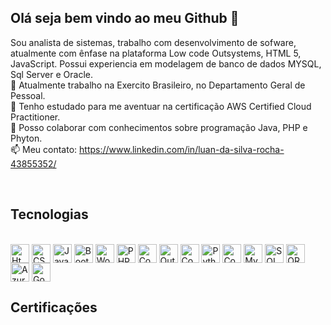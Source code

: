 
## Olá seja bem vindo ao meu Github 👋
Sou analista de sistemas, trabalho com desenvolvimento de sofware, atualmente com ênfase na plataforma Low code Outsystems, HTML 5, JavaScript. Possui experiencia em modelagem de banco de dados MYSQL, Sql Server e Oracle.
<br>
🔭 Atualmente trabalho na Exercito Brasileiro, no Departamento Geral de Pessoal.<br>
🌱 Tenho estudado para me aventuar na certificação AWS Certified Cloud Practitioner.<br>
🤔 Posso colaborar com conhecimentos sobre programação Java, PHP e Phyton.<br>
📫 Meu contato: https://www.linkedin.com/in/luan-da-silva-rocha-43855352/<br>

<br>

## Tecnologias
<div style="display: inline-block;"> <br>
    <img  align="center" alt="Html" height="30" height="40" src="https://cdn.jsdelivr.net/gh/devicons/devicon/icons/html5/html5-original-wordmark.svg">
    <img  align="center" alt="CSS" height="30" height="40" src="https://cdn.jsdelivr.net/gh/devicons/devicon/icons/css3/css3-original-wordmark.svg">
    <img  align="center" alt="Javascript" height="30" height="40" src="https://cdn.jsdelivr.net/gh/devicons/devicon/icons/javascript/javascript-original.svg">
    <img  align="center" alt="Bootstrap" height="30" height="40" src="https://cdn.jsdelivr.net/gh/devicons/devicon/icons/bootstrap/bootstrap-original-wordmark.svg">
    <img  align="center" alt="Wordpress" height="30" height="40" src="https://cdn.jsdelivr.net/gh/devicons/devicon/icons/wordpress/wordpress-plain.svg">    
    <img  align="center" alt="PHP" height="30" height="40" src="https://cdn.jsdelivr.net/gh/devicons/devicon/icons/php/php-original.svg">
    <img  align="center" alt="Codigniter" height="30" height="40" src="https://cdn.jsdelivr.net/gh/devicons/devicon/icons/codeigniter/codeigniter-plain.svg">
    <img  align="center" alt="Outsystems" height="30" height="40" src="https://avatars.githubusercontent.com/u/2916417?s=200&v=4">
    <img  align="center" alt="Cobol" height="30" height="40" src="https://www.svgrepo.com/show/339080/cobol-language.svg">
    <img  align="center" alt="Python" height="30" height="40" src="https://cdn.jsdelivr.net/gh/devicons/devicon/icons/python/python-original-wordmark.svg">    
    <img  align="center" alt="Composer" height="30" height="40" src="https://cdn.jsdelivr.net/gh/devicons/devicon/icons/composer/composer-original.svg">    
    <img  align="center" alt="Mysql" height="30" height="40" src="https://cdn.jsdelivr.net/gh/devicons/devicon/icons/mysql/mysql-original-wordmark.svg">
    <img  align="center" alt="SQL SERVER" height="30" height="40" src="https://cdn.jsdelivr.net/gh/devicons/devicon/icons/microsoftsqlserver/microsoftsqlserver-plain-wordmark.svg">
    <img  align="center" alt="ORACLE" height="30" height="40" src="https://cdn.jsdelivr.net/gh/devicons/devicon/icons/oracle/oracle-original.svg">
    <img  align="center" alt="Azure" height="30" height="40" src="https://cdn.jsdelivr.net/gh/devicons/devicon/icons/azure/azure-original-wordmark.svg">
    <img  align="center" alt="Google Cloud" height="30" height="40" src="https://cdn.jsdelivr.net/gh/devicons/devicon/icons/googlecloud/googlecloud-original-wordmark.svg">
</div>


## Certificações
<!--
<div style="display: inline-block;"> <br>

    
<img align="center" alt="Reactive Developer ASSOCIATE" width="100" src="https://pbs.twimg.com/media/EyyEDsiWYAYwL26?format=png&name=small">
<img align="center" alt="Reactive Developer ASSOCIATE" width="100" src="https://www.mgupta.in/wp-content/uploads/2021/11/OS_MobDev2.png">
<img align="center" alt="Reactive Developer ASSOCIATE" width="140" src="https://d1.awsstatic.com/training-and-certification/certification-badges/AWS-Certified-Cloud-Practitioner_badge.634f8a21af2e0e956ed8905a72366146ba22b74c.png">

</div>
-->




<!--
<div style="display: inline-block;"> <br>
    <img  align="center" alt="Html" height="30" height="40" src="https://cdn.jsdelivr.net/gh/devicons/devicon/icons/html5/html5-original-wordmark.svg">
    <img  align="center" alt="CSS" height="30" height="40" src="https://cdn.jsdelivr.net/gh/devicons/devicon/icons/css3/css3-original-wordmark.svg">
    <img  align="center" alt="Javascript" height="30" height="40" src="https://cdn.jsdelivr.net/gh/devicons/devicon/icons/javascript/javascript-original.svg">
    <img  align="center" alt="Bootstrap" height="30" height="40" src="https://cdn.jsdelivr.net/gh/devicons/devicon/icons/bootstrap/bootstrap-original-wordmark.svg">
    <img  align="center" alt="Wordpress" height="30" height="40" src="https://cdn.jsdelivr.net/gh/devicons/devicon/icons/wordpress/wordpress-plain.svg">    
    <img  align="center" alt="PHP" height="30" height="40" src="https://cdn.jsdelivr.net/gh/devicons/devicon/icons/php/php-original.svg">
    <img  align="center" alt="Codigniter" height="30" height="40" src="https://cdn.jsdelivr.net/gh/devicons/devicon/icons/codeigniter/codeigniter-plain.svg">
    <img  align="center" alt="Outsystems" height="30" height="40" src="https://avatars.githubusercontent.com/u/2916417?s=200&v=4">
    <img  align="center" alt="Cobol" height="30" height="40" src="https://www.svgrepo.com/show/339080/cobol-language.svg">
    <img  align="center" alt="Python" height="30" height="40" src="https://cdn.jsdelivr.net/gh/devicons/devicon/icons/python/python-original-wordmark.svg">    
    <img  align="center" alt="Composer" height="30" height="40" src="https://cdn.jsdelivr.net/gh/devicons/devicon/icons/composer/composer-original.svg">    
    <img  align="center" alt="Mysql" height="30" height="40" src="https://cdn.jsdelivr.net/gh/devicons/devicon/icons/mysql/mysql-original-wordmark.svg">
    <img  align="center" alt="SQL SERVER" height="30" height="40" src="https://cdn.jsdelivr.net/gh/devicons/devicon/icons/microsoftsqlserver/microsoftsqlserver-plain-wordmark.svg">
    <img  align="center" alt="ORACLE" height="30" height="40" src="https://cdn.jsdelivr.net/gh/devicons/devicon/icons/oracle/oracle-original.svg">
    <img  align="center" alt="Amazon webservices" height="30" height="40" src="https://cdn.jsdelivr.net/gh/devicons/devicon/icons/amazonwebservices/amazonwebservices-original-wordmark.svg">
    <img  align="center" alt="Azure" height="30" height="40" src="https://cdn.jsdelivr.net/gh/devicons/devicon/icons/azure/azure-original-wordmark.svg">
    <img  align="center" alt="Google Cloud" height="30" height="40" src="https://cdn.jsdelivr.net/gh/devicons/devicon/icons/googlecloud/googlecloud-original-wordmark.svg">
</div>



<div align="center" dir="auto">
  <a href="https://github.com/LuanSilvaR/">
  <img height="180em" src="https://github-readme-stats.vercel.app/api?username=LuanSilvaR&show_icons=true&theme=dark&include_all_commits=true&count_private=true"/>
  <img height="180em" src="https://github-readme-stats.vercel.app/api/top-langs/?username=LuanSilvaR&layout=compact&langs_count=16&theme=dark">
</a></div>


<div
    <a href="#" target="_blank">
        <img src="https://img.shields.io/badge/website-000000?style=for-the-badge&logo=About.me&logoColor=white" alt="Gmal">
    </a>
    <a href="#" target="_blank">
        <img src="https://img.shields.io/badge/website-000000?style=for-the-badge&logo=About.me&logoColor=white" alt="Gmal">
    </a>
    <a href="#" target="_blank">
        <img src="https://img.shields.io/badge/website-000000?style=for-the-badge&logo=About.me&logoColor=white" alt="Gmal">
    </a>
    <a href="#" target="_blank">
        <img src="https://img.shields.io/badge/-Behance-blue?style=for-the-badge&logo=behance&logoColor=white" alt="Gmal">
    </a>
    <a href="#" target="_blank">
        <img src="https://img.shields.io/badge/LinkedIn-0077B5?style=for-the-badge&logo=linkedin&logoColor=white" alt="Gmal">
    </a>
</div>

-->
